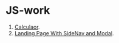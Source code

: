 # JS-work
1. [Calculaor](https://akshatjain2610.github.io/JS-work/Calculator/).
2. [Landing Page With SideNav and Modal](https://akshatjain2610.github.io/JS-work/Landing%20Page%20with%20sidenav%20and%20modal/).
